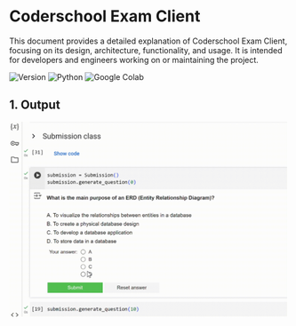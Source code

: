# Coderschool Exam Client

This document provides a detailed explanation of Coderschool Exam Client, focusing on its design, architecture, functionality, and usage. It is intended for developers and engineers working on or maintaining the project.

![Version](https://img.shields.io/badge/Latest%20Version-v0.0.1-%2300b4d8.svg?&style=for-the-badge&logo=git&logoColor=white)
![Python](https://img.shields.io/badge/Python-%230096c7.svg?&style=for-the-badge&logo=python&logoColor=white)
![Google Colab](https://img.shields.io/badge/Google%20Colab-4285F4?style=for-the-badge&logo=googledrive&logoColor=white)

## 1. Output
<img width="500" src="assets/test_submission.gif">